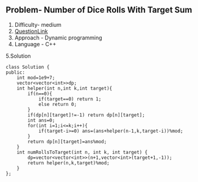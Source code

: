 ## Problem- Number of Dice Rolls With Target Sum
1. Difficulty- medium
2. [QuestionLink](https://leetcode.com/problems/number-of-dice-rolls-with-target-sum/description/)
3. Approach -  Dynamic programming
4. Language - C++


5.Solution
     
    class Solution {
    public:
        int mod=1e9+7;
        vector<vector<int>>dp;
        int helper(int n,int k,int target){
            if(n==0){
                if(target==0) return 1;
                else return 0;
            }
            if(dp[n][target]!=-1) return dp[n][target];
            int ans=0;
            for(int i=1;i<=k;i++){
                if(target-i>=0) ans=(ans+helper(n-1,k,target-i))%mod;
            }
            return dp[n][target]=ans%mod;
        }
        int numRollsToTarget(int n, int k, int target) {
            dp=vector<vector<int>>(n+1,vector<int>(target+1,-1));
            return helper(n,k,target)%mod;
        }
    };
